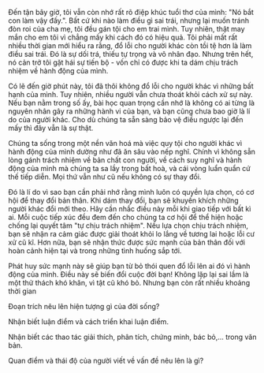 Đến tận bây giờ, tôi vẫn còn nhớ rất rõ điệp khúc tuổi thơ của mình: "Nó bắt con làm vậy đấy.". Bất cứ khi nào làm điều gì sai trái, nhưng lại muốn tránh đòn roi của cha mẹ, tôi đều gán tội cho em trai mình. Tuy nhiên, thật may mắn cho em tôi vì chẳng mấy khi cách đó có hiệu quả. Tôi phải mất rất nhiều thời gian mới hiểu ra rằng, đổ lỗi cho người khác còn tồi tệ hơn là làm điều sai trái. Đó là sự dối trá, thiếu tự trọng và vô nhân đạo. Nhưng trên hết, nó cản trở tôi gặt hái sự tiến bộ - vốn chỉ có được khi ta dám chịu trách nhiệm về hành động của mình.

Có lẽ đến giờ phút này, tôi đã thôi không đổ lỗi cho người khác vì những bất hạnh của mình. Tuy nhiên, nhiều người vẫn chưa thoát khỏi cách xử sự này. Nếu bạn nằm trong số ấy, bài học quan trọng cần nhớ là không có ai từng là nguyên nhân gây ra những hành vi của bạn, và bạn cũng chưa bao giờ là lí do của người khác. Cho dù chúng ta sẵn sàng bảo vệ điều ngược lại đến mấy thì đây vẫn là sự thật.

Chúng ta sống trong một nền văn hoá mà việc quy tội cho người khác vì hành động của mình dường như đã ăn sâu vào nếp nghĩ. Chính vì không sẵn lòng gánh trách nhiệm về bản chất con người, về cách suy nghĩ và hành động của mình mà chúng ta sa lầy trong bất hoà, và cái vòng luẩn quẩn cứ thế tiếp diễn. Mọi thứ vẫn như cũ nếu không có sự thay đổi.

Đó là lí do vì sao bạn cần phải nhớ rằng mình luôn có quyền lựa chọn, có cơ hội để thay đổi bản thân. Khi dám thay đổi, bạn sẽ khuyến khích những người khác đổi mới theo. Hãy cần nhắc điều này mỗi khi giao tiếp với bất kì ai. Mỗi cuộc tiếp xúc đều đem đến cho chúng ta cơ hội để thể hiện hoặc chống lại quyết tâm "tự chịu trách nhiệm". Nếu lựa chọn chịu trách nhiệm, bạn sẽ nhận ra cảm giác được giải thoát khỏi lo lắng về tương lai hoặc lỗi cư xử cũ kĩ. Hơn nữa, bạn sẽ nhận thức được sức mạnh của bản thân đối với hoàn cảnh hiện tại và trong những tình huống sắp tới.

Phát huy sức mạnh này sẽ giúp bạn từ bỏ thói quen đổ lỗi lên ai đó vì hành động của mình. Điều này sẽ biến đổi cuộc đời bạn! Không lặp lại sai lầm là một thử thách khó khăn, vì tật cũ khó bỏ. Nhưng bạn còn rất nhiều khoảng thời gian

Đoạn trích nêu lên hiện tượng gì của đời sống?

Nhận biết luận điểm và cách triển khai luận điểm.

Nhận biết các thao tác giải thích, phân tích, chứng minh, bác bỏ,... trong văn bản.

Quan điểm và thái độ của người viết về vấn đề nêu lên là gì?